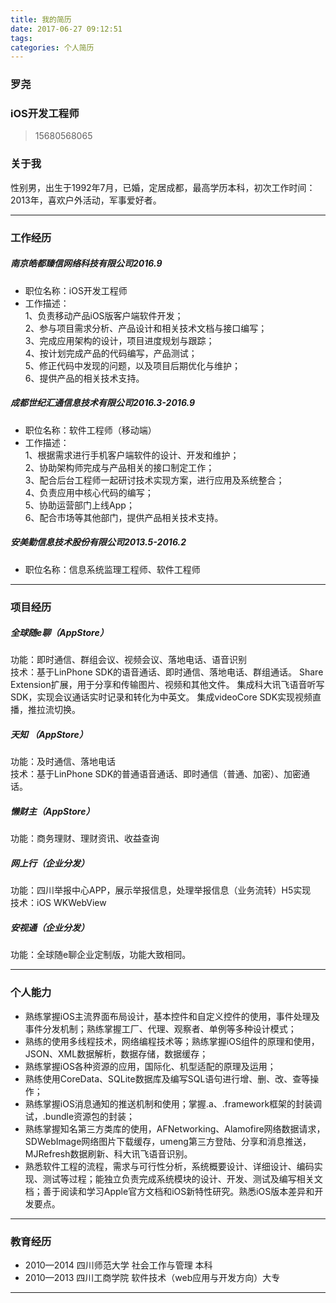 ```yaml
---
title: 我的简历
date: 2017-06-27 09:12:51
tags:
categories: 个人简历
---
```


### 罗尧
### iOS开发工程师
> 15680568065

### 关于我
性别男，出生于1992年7月，已婚，定居成都，最高学历本科，初次工作时间：2013年，喜欢户外活动，军事爱好者。
***
### 工作经历
##### 南京皓都臻信网络科技有限公司2016.9<br>
- 职位名称：iOS开发工程师<br>
- 工作描述：<br>
  1、负责移动产品iOS版客户端软件开发；<br>
  2、参与项目需求分析、产品设计和相关技术文档与接口编写；<br>
  3、完成应用架构的设计，项目进度规划与跟踪；<br>
  4、按计划完成产品的代码编写，产品测试；<br>
  5、修正代码中发现的问题，以及项目后期优化与维护；<br>
  6、提供产品的相关技术支持。<br>

##### 成都世纪汇通信息技术有限公司2016.3-2016.9 <br>
- 职位名称：软件工程师（移动端）<br>
- 工作描述：<br>
  1、根据需求进行手机客户端软件的设计、开发和维护；<br>
  2、协助架构师完成与产品相关的接口制定工作；<br>
  3、配合后台工程师一起研讨技术实现方案，进行应用及系统整合；<br>
  4、负责应用中核心代码的编写；<br>
  5、协助运营部门上线App；<br>
  6、配合市场等其他部门，提供产品相关技术支持。<br>

##### 安美勤信息技术股份有限公司2013.5-2016.2<br>
- 职位名称：信息系统监理工程师、软件工程师
***
### 项目经历
##### 全球随e聊（AppStore）<br>
功能：即时通信、群组会议、视频会议、落地电话、语音识别<br>
技术：基于LinPhone SDK的语音通话、即时通信、落地电话、群组通话。
	Share Extension扩展，用于分享和传输图片、视频和其他文件。
	集成科大讯飞语音听写SDK，实现会议通话实时记录和转化为中英文。
	集成videoCore SDK实现视频直播，推拉流切换。

##### 天知 （AppStore）<br>
功能：及时通信、落地电话<br>
技术：基于LinPhone SDK的普通语音通话、即时通信（普通、加密）、加密通话。

##### 懒财主（AppStore）<br>
功能：商务理财、理财资讯、收益查询<br>

##### 网上行（企业分发）<br>
功能：四川举报中心APP，展示举报信息，处理举报信息（业务流转）H5实现<br>
技术：iOS WKWebView

##### 安视通（企业分发）<br>
功能：全球随e聊企业定制版，功能大致相同。
***
### 个人能力
- 熟练掌握iOS主流界面布局设计，基本控件和自定义控件的使用，事件处理及事件分发机制；熟练掌握工厂、代理、观察者、单例等多种设计模式；<br>
- 熟练的使用多线程技术，网络编程技术等；熟练掌握iOS组件的原理和使用，JSON、XML数据解析，数据存储，数据缓存；<br>
- 熟练掌握iOS各种资源的应用，国际化、机型适配的原理及运用；<br>
- 熟练使用CoreData、SQLite数据库及编写SQL语句进行增、删、改、查等操作；<br>
- 熟练掌握iOS消息通知的推送机制和使用；掌握.a、.framework框架的封装调试，.bundle资源包的封装；<br>
- 熟练掌握知名第三方类库的使用，AFNetworking、Alamofire网络数据请求，SDWebImage网络图片下载缓存，umeng第三方登陆、分享和消息推送，MJRefresh数据刷新、科大讯飞语音识别。<br>
- 熟悉软件工程的流程，需求与可行性分析，系统概要设计、详细设计、编码实现、测试等过程；能独立负责完成系统模块的设计、开发、测试及编写相关文档；善于阅读和学习Apple官方文档和iOS新特性研究。熟悉iOS版本差异和开发要点。
***
### 教育经历
- 2010—2014 四川师范大学  社会工作与管理 本科
- 2010—2013 四川工商学院  软件技术（web应用与开发方向）大专
***
